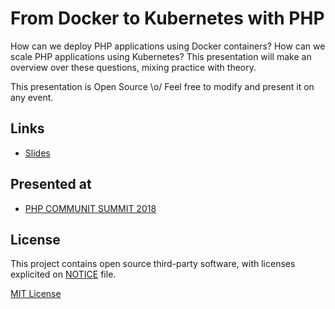 # From Docker to Kubernetes with PHP
How can we deploy PHP applications using Docker containers? How can we scale PHP applications using Kubernetes? This presentation will make an overview over these questions, mixing practice with theory.

This presentation is Open Source \o/ Feel free to modify and present it on any event.

## Links

- [Slides](https://gabrielrcouto.github.io/presentation-from-docker-to-kubernetes/slides/index.html)

## Presented at
- [PHP COMMUNIT SUMMIT 2018](http://eventos.locaweb.com.br/proximos-eventos/php-community-summit-2018/)

## License
This project contains open source third-party software, with licenses explicited on [NOTICE](NOTICE) file.

[MIT License](http://gabrielrcouto.mit-license.org/)